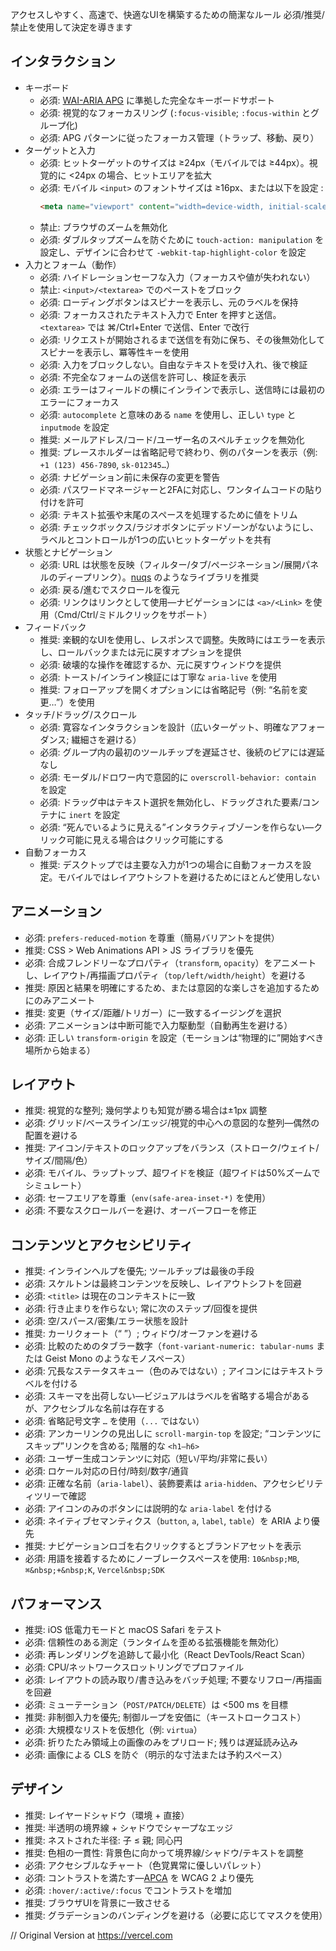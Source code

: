 アクセスしやすく、高速で、快適なUIを構築するための簡潔なルール 必須/推奨/禁止を使用して決定を導きます

## インタラクション

- キーボード
  - 必須: [WAI-ARIA APG](https://www.w3.org/WAI/ARIA/apg/patterns/) に準拠した完全なキーボードサポート
  - 必須: 視覚的なフォーカスリング (`:focus-visible`; `:focus-within` とグループ化)
  - 必須: APG パターンに従ったフォーカス管理（トラップ、移動、戻り）
- ターゲットと入力
  - 必須: ヒットターゲットのサイズは ≥24px（モバイルでは ≥44px）。視覚的に <24px の場合、ヒットエリアを拡大
  - 必須: モバイル `<input>` のフォントサイズは ≥16px、または以下を設定 :
    ```html
    <meta name="viewport" content="width=device-width, initial-scale=1, maximum-scale=1, viewport-fit=cover">
    ```
  - 禁止: ブラウザのズームを無効化
  - 必須: ダブルタップズームを防ぐために `touch-action: manipulation` を設定し、デザインに合わせて `-webkit-tap-highlight-color` を設定
- 入力とフォーム（動作）
  - 必須: ハイドレーションセーフな入力（フォーカスや値が失われない）
  - 禁止: `<input>/<textarea>` でのペーストをブロック
  - 必須: ローディングボタンはスピナーを表示し、元のラベルを保持
  - 必須: フォーカスされたテキスト入力で Enter を押すと送信。`<textarea>` では ⌘/Ctrl+Enter で送信、Enter で改行
  - 必須: リクエストが開始されるまで送信を有効に保ち、その後無効化してスピナーを表示し、冪等性キーを使用
  - 必須: 入力をブロックしない。自由なテキストを受け入れ、後で検証
  - 必須: 不完全なフォームの送信を許可し、検証を表示
  - 必須: エラーはフィールドの横にインラインで表示し、送信時には最初のエラーにフォーカス
  - 必須: `autocomplete` と意味のある `name` を使用し、正しい `type` と `inputmode` を設定
  - 推奨: メールアドレス/コード/ユーザー名のスペルチェックを無効化
  - 推奨: プレースホルダーは省略記号で終わり、例のパターンを表示（例: `+1 (123) 456-7890`, `sk-012345…`）
  - 必須: ナビゲーション前に未保存の変更を警告
  - 必須: パスワードマネージャーと2FAに対応し、ワンタイムコードの貼り付けを許可
  - 必須: テキスト拡張や末尾のスペースを処理するために値をトリム
  - 必須: チェックボックス/ラジオボタンにデッドゾーンがないようにし、ラベルとコントロールが1つの広いヒットターゲットを共有
- 状態とナビゲーション
  - 必須: URL は状態を反映（フィルター/タブ/ページネーション/展開パネルのディープリンク）。[nuqs](https://nuqs.dev) のようなライブラリを推奨
  - 必須: 戻る/進むでスクロールを復元
  - 必須: リンクはリンクとして使用—ナビゲーションには `<a>/<Link>` を使用（Cmd/Ctrl/ミドルクリックをサポート）
- フィードバック
  - 推奨: 楽観的なUIを使用し、レスポンスで調整。失敗時にはエラーを表示し、ロールバックまたは元に戻すオプションを提供
  - 必須: 破壊的な操作を確認するか、元に戻すウィンドウを提供
  - 必須: トースト/インライン検証には丁寧な `aria-live` を使用
  - 推奨: フォローアップを開くオプションには省略記号（例: “名前を変更…”）を使用
- タッチ/ドラッグ/スクロール
  - 必須: 寛容なインタラクションを設計（広いターゲット、明確なアフォーダンス; 繊細さを避ける）
  - 必須: グループ内の最初のツールチップを遅延させ、後続のピアには遅延なし
  - 必須: モーダル/ドロワー内で意図的に `overscroll-behavior: contain` を設定
  - 必須: ドラッグ中はテキスト選択を無効化し、ドラッグされた要素/コンテナに `inert` を設定
  - 必須: “死んでいるように見える”インタラクティブゾーンを作らない—クリック可能に見える場合はクリック可能にする
- 自動フォーカス
  - 推奨: デスクトップでは主要な入力が1つの場合に自動フォーカスを設定。モバイルではレイアウトシフトを避けるためにほとんど使用しない

## アニメーション

- 必須: `prefers-reduced-motion` を尊重（簡易バリアントを提供）
- 推奨: CSS > Web Animations API > JS ライブラリを優先
- 必須: 合成フレンドリーなプロパティ（`transform`, `opacity`）をアニメートし、レイアウト/再描画プロパティ（`top/left/width/height`）を避ける
- 推奨: 原因と結果を明確にするため、または意図的な楽しさを追加するためにのみアニメート
- 推奨: 変更（サイズ/距離/トリガー）に一致するイージングを選択
- 必須: アニメーションは中断可能で入力駆動型（自動再生を避ける）
- 必須: 正しい `transform-origin` を設定（モーションは“物理的に”開始すべき場所から始まる）

## レイアウト

- 推奨: 視覚的な整列; 幾何学よりも知覚が勝る場合は±1px 調整
- 必須: グリッド/ベースライン/エッジ/視覚的中心への意図的な整列—偶然の配置を避ける
- 推奨: アイコン/テキストのロックアップをバランス（ストローク/ウェイト/サイズ/間隔/色）
- 必須: モバイル、ラップトップ、超ワイドを検証（超ワイドは50%ズームでシミュレート）
- 必須: セーフエリアを尊重（`env(safe-area-inset-*)` を使用）
- 必須: 不要なスクロールバーを避け、オーバーフローを修正

## コンテンツとアクセシビリティ

- 推奨: インラインヘルプを優先; ツールチップは最後の手段
- 必須: スケルトンは最終コンテンツを反映し、レイアウトシフトを回避
- 必須: `<title>` は現在のコンテキストに一致
- 必須: 行き止まりを作らない; 常に次のステップ/回復を提供
- 必須: 空/スパース/密集/エラー状態を設計
- 推奨: カーリクォート（“ ”）; ウィドウ/オーファンを避ける
- 必須: 比較のためのタブラー数字（`font-variant-numeric: tabular-nums` または Geist Mono のようなモノスペース）
- 必須: 冗長なステータスキュー（色のみではない）; アイコンにはテキストラベルを付ける
- 必須: スキーマを出荷しない—ビジュアルはラベルを省略する場合があるが、アクセシブルな名前は存在する
- 必須: 省略記号文字 `…` を使用（`...` ではない）
- 必須: アンカーリンクの見出しに `scroll-margin-top` を設定; “コンテンツにスキップ”リンクを含める; 階層的な `<h1–h6>`
- 必須: ユーザー生成コンテンツに対応（短い/平均/非常に長い）
- 必須: ロケール対応の日付/時刻/数字/通貨
- 必須: 正確な名前（`aria-label`）、装飾要素は `aria-hidden`、アクセシビリティツリーで確認
- 必須: アイコンのみのボタンには説明的な `aria-label` を付ける
- 必須: ネイティブセマンティクス（`button`, `a`, `label`, `table`）を ARIA より優先
- 推奨: ナビゲーションロゴを右クリックするとブランドアセットを表示
- 必須: 用語を接着するためにノーブレークスペースを使用: `10&nbsp;MB`, `⌘&nbsp;+&nbsp;K`, `Vercel&nbsp;SDK`

## パフォーマンス

- 推奨: iOS 低電力モードと macOS Safari をテスト
- 必須: 信頼性のある測定（ランタイムを歪める拡張機能を無効化）
- 必須: 再レンダリングを追跡して最小化（React DevTools/React Scan）
- 必須: CPU/ネットワークスロットリングでプロファイル
- 必須: レイアウトの読み取り/書き込みをバッチ処理; 不要なリフロー/再描画を回避
- 必須: ミューテーション（`POST/PATCH/DELETE`）は <500 ms を目標
- 推奨: 非制御入力を優先; 制御ループを安価に（キーストロークコスト）
- 必須: 大規模なリストを仮想化（例: `virtua`）
- 必須: 折りたたみ領域上の画像のみをプリロード; 残りは遅延読み込み
- 必須: 画像による CLS を防ぐ（明示的な寸法または予約スペース）

## デザイン

- 推奨: レイヤードシャドウ（環境 + 直接）
- 推奨: 半透明の境界線 + シャドウでシャープなエッジ
- 推奨: ネストされた半径: 子 ≤ 親; 同心円
- 推奨: 色相の一貫性: 背景色に向かって境界線/シャドウ/テキストを調整
- 必須: アクセシブルなチャート（色覚異常に優しいパレット）
- 必須: コントラストを満たす—[APCA](https://apcacontrast.com/) を WCAG 2 より優先
- 必須: `:hover/:active/:focus` でコントラストを増加
- 推奨: ブラウザUIを背景に一致させる
- 推奨: グラデーションのバンディングを避ける（必要に応じてマスクを使用）

// Original Version at https://vercel.com


